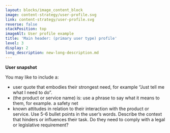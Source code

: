 ```yaml
---
layout: blocks/image_content_block
image: content-strategy/user-profile.svg
link: content-strategy/user-profile.svg
reverse: false
stackPosition: top
imageAlt: User profile example
title: 'Main header: (primary user type) profile'
level: 3
display: 2
long_description: new-long-description.md
---
```


**User snapshot**

You may like to include a:

  * user quote that embodies their strongest need, for example “Just tell me what I need to do”.
  * (the product or service name) is:  use a phrase to say what it means to them, for example. a safety net
  * known attitudes in relation to their interaction with the product or service. Use 5-6 bullet points in the user’s words. Describe the context that hinders or influences their task. Do they need to comply with a legal or legislative requirement? 
